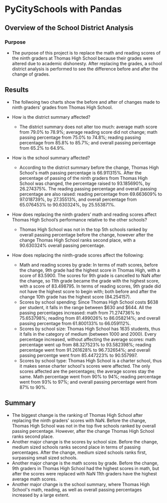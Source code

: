 # PyCitySchools with Pandas

## Overview of the School District Analysis

### Purpose

- The purpose of this project is to replace the math and reading scores of the ninth graders at Thomas High School because their grades were altered due to academic dishonesty. After replacing the grades, a school district analysis is performed to see the difference before and after the change of grades.

## Results

- The follwoing two charts show the before and after of changes made to ninth graders' grades from Thomas High School. 


- How is the district summary affected?
  - The district summary does not alter too much: average math score from 79.0% to 78.9%; average reading score did not change; math passing percentage from 75.0% to 74.8%; reading passing percentage from 85.8% to 85.7%; and overall passing percentage from 65.2% to 64.9%. 
  
- How is the school summary affected?
  - According to the district summary before the change, Thomas High School's math passing percentage is 66.911315%. After the percentage of passing of the ninth graders from Thomas High School was changed, the percentage raised to 93.185690%, by 26.274375%. The reading passing percentage and overall passing percentage are also raised: reading percentage from 69.663609% to 97.018739%, by 27.35513%, and overall percentage from 65.076453% to 90.630324%, by 25.553871%. 
  
- How does replacing the ninth graders’ math and reading scores affect Thomas High School’s performance relative to the other schools?
  - Thomas High School was not in the top 5th schools ranked by overall passing percentage before the change, however after the change Thomas High School ranks second place, with a 90.630324% overall passing percentage.
- How does replacing the ninth-grade scores affect the following:
  - Math and reading scores by grade: In terms of math scores, before the change, 9th grade had the highest score in Thomas High, with a score of 83.5900. The scores for 9th grade is cancelled to NaN after the change, so 11th grade became the grade with the highest score, with a score of 83.498795. In terms of reading scores, 9th grade did not have the highest score to begin with; both before and after the change 10th grade has the highest score (84.254157). 
  - Scores by school spending: Since Thomas High School costs $638 per student, it falls in the range between $630 and $644. All the passing percentages increased: math from 71.274736% to 75.653798%; reading from 81.499026% to 86.058214%; and overall passing percentage from 61.800133% to 66.059112%. 
  - Scores by school size: Thomas High School has 1635 students, thus it falls in the category of medium (between 1000 and 2000). Every percentage increased, without affecting the average scores: math percentage went up from 88.327523% to 93.582398%; reading percentage went from 91.261628% to 96.732654%; and overall passing percentge went from 85.447223% to 90.557997. 
  - Scores by school type: Thomas High School is a charter school, thus it makes sense charter school's scores were affected. The only scores affected are the percentages; the average scores stay the same. Math percentage went from 90% to 94%; reading percentage went from 93% to 97%; and overall passing percentage went from 87% to 90%. 
  

  
## Summary
- The biggest change is the ranking of Thomas High School after replacing the ninth graders' scores with NaN. Before the change, Thomas High School was not in the top five schools ranked by overall passing percentage. However, after the change Thomas High School ranks second place. 
- Another major change is the scores by school size. Before the change, medium sized schools ranks second place in terms of passing percentages. After the change, medium sized schools ranks first, surpassing small sized schools. 
- Another major change is the math scores by grade. Before the change, 9th graders in Thomas High School had the highest scores in math, but after the scores were replaced with NaN 11th graders have the highest average math scores.
- Another major change is the school summary, where Thomas High School's math, reading, as well as overall passing percentages increased by a large extent. 

